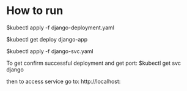 # How to run

$kubectl apply -f django-deployment.yaml 

$kubectl get deploy django-app

$kubectl apply -f django-svc.yaml


To get confirm successful deployment and get port:
$kubectl get svc django

then to access service go to:
http://localhost:<port> 
